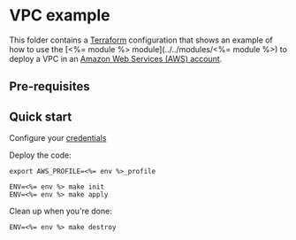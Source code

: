 # VPC example

This folder contains a [Terraform](https://www.terraform.io/) configuration that shows an example of how to use the [<%= module %> module](../../modules/<%= module %>) to deploy a VPC in an [Amazon Web Services (AWS) 
account](http://aws.amazon.com/).

## Pre-requisites


## Quick start

Configure your [credentials](https://docs.aws.amazon.com/cli/latest/userguide/cli-configure-files.html)


Deploy the code:

```
export AWS_PROFILE=<%= env %>_profile

ENV=<%= env %> make init
ENV=<%= env %> make apply
```

Clean up when you're done:

```
ENV=<%= env %> make destroy
```
